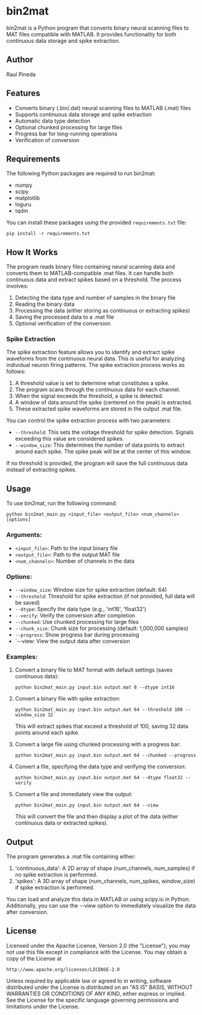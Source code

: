# bin2mat

bin2mat is a Python program that converts binary neural scanning files to MAT files compatible with MATLAB. It provides functionality for both continuous data storage and spike extraction.

## Author

Raul Pineda

## Features

- Converts binary (.bin/.dat) neural scanning files to MATLAB (.mat) files
- Supports continuous data storage and spike extraction
- Automatic data type detection
- Optional chunked processing for large files
- Progress bar for long-running operations
- Verification of conversion

## Requirements

The following Python packages are required to run bin2mat:

- numpy
- scipy
- matplotlib
- loguru
- tqdm

You can install these packages using the provided `requirements.txt` file:

```
pip install -r requirements.txt
```

## How It Works

The program reads binary files containing neural scanning data and converts them to MATLAB-compatible .mat files. It can handle both continuous data and extract spikes based on a threshold. The process involves:

1. Detecting the data type and number of samples in the binary file
2. Reading the binary data
3. Processing the data (either storing as continuous or extracting spikes)
4. Saving the processed data to a .mat file
5. Optional verification of the conversion

### Spike Extraction

The spike extraction feature allows you to identify and extract spike waveforms from the continuous neural data. This is useful for analyzing individual neuron firing patterns. The spike extraction process works as follows:

1. A threshold value is set to determine what constitutes a spike.
2. The program scans through the continuous data for each channel.
3. When the signal exceeds the threshold, a spike is detected.
4. A window of data around the spike (centered on the peak) is extracted.
5. These extracted spike waveforms are stored in the output .mat file.

You can control the spike extraction process with two parameters:

- `--threshold`: This sets the voltage threshold for spike detection. Signals exceeding this value are considered spikes.
- `--window_size`: This determines the number of data points to extract around each spike. The spike peak will be at the center of this window.

If no threshold is provided, the program will save the full continuous data instead of extracting spikes.

## Usage

To use bin2mat, run the following command:

```
python bin2mat_main.py <input_file> <output_file> <num_channels> [options]
```

### Arguments:

- `<input_file>`: Path to the input binary file
- `<output_file>`: Path to the output MAT file
- `<num_channels>`: Number of channels in the data

### Options:

- `--window_size`: Window size for spike extraction (default: 64)
- `--threshold`: Threshold for spike extraction (if not provided, full data will be saved)
- `--dtype`: Specify the data type (e.g., 'int16', 'float32')
- `--verify`: Verify the conversion after completion
- `--chunked`: Use chunked processing for large files
- `--chunk_size`: Chunk size for processing (default: 1,000,000 samples)
- `--progress`: Show progress bar during processing
- `--view: View the output data after conversion

### Examples:

1. Convert a binary file to MAT format with default settings (saves continuous data):
   ```
   python bin2mat_main.py input.bin output.mat 8 --dtype int16
   ```

2. Convert a binary file with spike extraction:
   ```
   python bin2mat_main.py input.bin output.mat 64 --threshold 100 --window_size 32
   ```
   This will extract spikes that exceed a threshold of 100, saving 32 data points around each spike.

3. Convert a large file using chunked processing with a progress bar:
   ```
   python bin2mat_main.py input.bin output.mat 64 --chunked --progress
   ```

4. Convert a file, specifying the data type and verifying the conversion:
   ```
   python bin2mat_main.py input.bin output.mat 64 --dtype float32 --verify
   ```
5. Convert a file and immediately view the output:
   ```
   python bin2mat_main.py input.bin output.mat 64 --view
   ```
   This will convert the file and then display a plot of the data (either continuous data or extracted spikes).

## Output

The program generates a .mat file containing either:

1. 'continuous_data': A 2D array of shape (num_channels, num_samples) if no spike extraction is performed.
2. 'spikes': A 3D array of shape (num_channels, num_spikes, window_size) if spike extraction is performed.

You can load and analyze this data in MATLAB or using scipy.io in Python. Additionally, you can use the --view option to immediately visualize the data after conversion.

## License

Licensed under the Apache License, Version 2.0 (the "License");
you may not use this file except in compliance with the License.
You may obtain a copy of the License at

    http://www.apache.org/licenses/LICENSE-2.0

Unless required by applicable law or agreed to in writing, software
distributed under the License is distributed on an "AS IS" BASIS,
WITHOUT WARRANTIES OR CONDITIONS OF ANY KIND, either express or implied.
See the License for the specific language governing permissions and
limitations under the License.